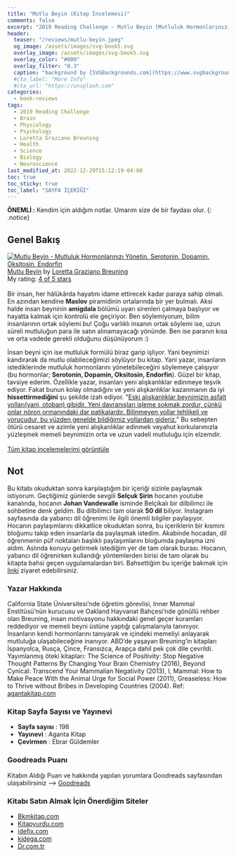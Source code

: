 ```yaml
---
title: "Mutlu Beyin (Kitap İncelemesi)"
comments: false
excerpt: "2019 Reading Challenge - Mutlu Beyin (Mutluluk Hormonlarınızı Yönetin, Serotonin, Dopamin, Oksitosin, Endorfin) - Yazar: Loretta Graziano Breuning"
header:
  teaser: "/reviews/mutlu-beyin.jpeg"
  og_image: /assets/images/svg-book5.svg
  overlay_image: /assets/images/svg-book5.svg
  overlay_color: "#000"
  overlay_filter: "0.3"
  caption: "background by [SVGBackgrounds.com](https://www.svgbackgrounds.com/)"
  #cta_label: "More Info"
  #cta_url: "https://unsplash.com"
categories:
  - book-reviews
tags:
  - 2019 Reading Challenge
  - Brain
  - Physiology
  - Psychology
  - Loretta Graziano Breuning
  - Health
  - Science
  - Biology
  - Neuroscience
last_modified_at: 2022-12-29T15:12:19-04:00
toc: true
toc_sticky: true
toc_label: "SAYFA İÇERİĞİ"
---
```



**ÖNEMLİ :** Kendim için aldığım notlar. Umarım size de bir faydası olur.
{: .notice}

## Genel Bakış

<a href="https://www.goodreads.com/book/show/36496876-mutlu-beyin" style="float: left; padding-right: 20px"><img border="0" alt="Mutlu Beyin - Mutluluk Hormonlarınızı Yönetin, Serotonin, Dopamin, Oksitosin, Endorfin" src="https://i.gr-assets.com/images/S/compressed.photo.goodreads.com/books/1509284368l/36496876._SX98_.jpg" /></a><a href="https://www.goodreads.com/book/show/36496876-mutlu-beyin">Mutlu Beyin</a> by <a href="https://www.goodreads.com/author/show/998365.Loretta_Graziano_Breuning">Loretta Graziano Breuning</a><br/>
My rating: <a href="https://www.goodreads.com/review/show/4942740439">4 of 5 stars</a><br /><br />
Bir insan, her hâlükârda hayatını idame ettirecek kadar paraya sahip olmalı. En azından kendine <b>Maslov</b> piramidinin ortalarında bir yer bulmalı. Aksi halde insan beyninin <b>amigdala</b> bölümü uyarı sirenleri çalmaya başlıyor ve hayatta kalmak için kontrolü ele geçiriyor. Ben söylemiyorum, bilim insanlarının ortak söylemi bu!  Çoğu varlıklı insanın ortak söylemi ise, uzun süreli mutluluğun para ile satın alınamayacağı yönünde. Ben ise paranın kısa ve orta vadede gerekli olduğunu düşünüyorum :)

İnsan beyni için ise mutluluk formülü biraz garip işliyor. Yani beynimizi kandırarak da mutlu olabileceğimizi söylüyor bu kitap. Yani yazar, insanların istediklerinde mutluluk hormonlarını yönetebileceğini söylemeye çalışıyor (bu hormonlar; <b>Serotonin, Dopamin, Oksitosin, Endorfin</b>). Güzel bir kitap, tavsiye ederim. Özellikle yazar, insanları yeni alışkanlıklar edinmeye teşvik ediyor. Fakat bunun kolay olmadığını ve yeni alışkanlıklar kazanmanın da iyi <b>hissettirmediğini</b> şu şekilde izah ediyor. "<u>Eski alışkanlıklar beynimizin asfalt yolları(yani, otoban) gibidir. Yeni davranışları işleme sokmak zordur, çünkü onlar nöron ormanındaki dar patikalardır. Bilinmeyen yollar tehlikeli ve yorucudur, bu yüzden genelde bildiğimiz yollardan gideriz.</u>" Bu sebepten ötürü cesaret ve azimle yeni alışkanlıklar edinmek veyahut korkularımızla yüzleşmek memeli beynimizin orta ve uzun vadeli mutluluğu için elzemdir.
<br/><br/>
<a href="https://www.goodreads.com/review/list/88145705-hasan-elik">Tüm kitap incelemelerimi görüntüle</a>

## Not

Bu kitabı okuduktan sonra karşılaştığım bir içeriği sizinle paylaşmak istiyorum. Geçtiğimiz günlerde sevgili **Selçuk Şirin** hocanın youtube kanalında, hocanın **Johan Vandewalle** isminde Belçikalı bir dilbilimci ile sohbetine denk geldim. Bu dilbilimci tam olarak **50 dil** biliyor. Instagram sayfasında da yabancı dil öğrenimi ile ilgili önemli bilgiler paylaşıyor. Hocanın paylaşımlarını dikkatlice okuduktan sonra, bu içeriklerin bir kısmını bloğumu takip eden insanlarla da paylaşmak istedim. Akabinde hocadan, dil öğrenmenin püf noktaları başlıklı paylaşımlarını bloğumda paylaşma izni aldım. Aslında konuyu getirmek istediğim yer de tam olarak burası. Hocanın, yabancı dil öğrenirken kullandığı yöntemlerden birisi de tam olarak bu kitapta bahsi geçen uygulamalardan biri. Bahsettiğim bu içeriğe bakmak için [linki](/recommends/yabanci-dil-ogrenmenin-puf-noktalari/#püf-noktasi-13) ziyaret edebilirsiniz.

### Yazar Hakkında
California State Üniversitesi’nde öğretim görevlisi, Inner Mammal Enstitüsü’nün kurucusu ve Oakland  Hayvanat Bahçesi’nde gönüllü rehber olan Breuning, insan motivasyonu hakkındaki genel geçer kuramları reddediyor ve memeli beyni üstüne yaptığı çalışmalarıyla tanınıyor. İnsanların kendi hormonlarını tanıyarak ve içindeki memeliyi anlayarak mutluluğa ulaşabileceğine inanıyor. ABD’de yaşayan Breuning’in kitapları İspanyolca, Rusça, Çince, Fransızca, Arapça dahil pek çok dile çevrildi. Yayımlanmış öteki
kitapları: The Science of Positivity: Stop Negative Thought Patterns By Changing Your Brain Chemistry (2016), Beyond Cynical: Transcend Your Mammalian Negativity (2013), I, Mammal: How to Make Peace With the Animal Urge for Social Power (2011), Greaseless: How to Thrive without Bribes in Developing Countries (2004). Ref: [agantakitap.com](http://agantakitap.com/wp-content/uploads/2017/10/mutlubeyinonizleme.pdf)

### Kitap Sayfa Sayısı ve Yayınevi
- **Sayfa sayısı** : 198
- **Yayınevi** : Aganta Kitap
- **Çevirmen** : Ebrar Güldemler

### Goodreads Puanı
Kitabın Aldığı Puan ve hakkında yapılan yorumlara Goodreads sayfasından ulaşabilirsiniz --> [Goodreads](https://www.goodreads.com/book/show/26618156-habits-of-a-happy-brain)

### Kitabı Satın Almak İçin Önerdiğim Siteler

- [Bkmkitap.com](https://www.bkmkitap.com/mutlu-beyin?gclid=CjwKCAiA27LvBRB0EiwAPc8XWeVgrw-I8ITkwtqftCqLsQkARONCyGbxV0yHFkEXvQeTwoWD-D2zThoCHiYQAvD_BwE)
- [Kitapyurdu.com](https://www.kitapyurdu.com/kitap/mutlu-beyin-amp-mutluluk-hormonlarinizi-yonetin/437318.html)
- [idefix.com](https://www.idefix.com/Kitap/Mutlu-Beyin/Egitim-Basvuru/Kisisel-Gelisim/urunno=0001724095001)
- [kidega.com](https://kidega.com/kitap/mutlu-beyin-084245/detay?gclid=CjwKCAiA27LvBRB0EiwAPc8XWcCAX9knEOP7f8Ju8E0_PV_UO5iPR27OrYAmnpvZh9cURk_dtU54xxoCPJsQAvD_BwE)
- [Dr.com.tr](https://www.dr.com.tr/Kitap/Mutlu-Beyin/Egitim-Basvuru/Kisisel-Gelisim/urunno=0001724095001)
